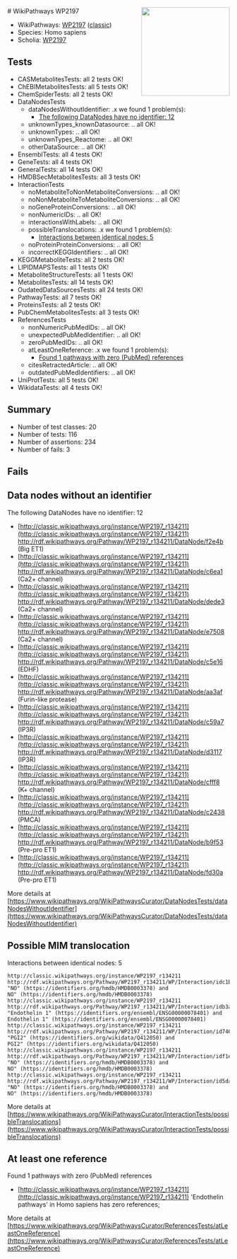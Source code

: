 <img style="float: right; width: 200px" src="https://upload.wikimedia.org/wikipedia/commons/thumb/8/83/Wplogo_with_text_500.png/640px-Wplogo_with_text_500.png" />
# WikiPathways WP2197

* WikiPathways: [WP2197](https://wikipathways.org/pathways/WP2197) ([classic](https://classic.wikipathways.org/instance/WP2197))
* Species: Homo sapiens
* Scholia: [WP2197](https://scholia.toolforge.org/wikipathways/WP2197)
## Tests
* CASMetabolitesTests: all 2 tests OK!
* ChEBIMetabolitesTests: all 5 tests OK!
* ChemSpiderTests: all 2 tests OK!
* DataNodesTests
    * dataNodesWithoutIdentifier: .x we found 1 problem(s):
        * [The following DataNodes have no identifier: 12](#8792c492)
    * unknownTypes_knownDatasource: .. all OK!
    * unknownTypes: .. all OK!
    * unknownTypes_Reactome: .. all OK!
    * otherDataSource: .. all OK!
* EnsemblTests: all 4 tests OK!
* GeneTests: all 4 tests OK!
* GeneralTests: all 14 tests OK!
* HMDBSecMetabolitesTests: all 3 tests OK!
* InteractionTests
    * noMetaboliteToNonMetaboliteConversions: .. all OK!
    * noNonMetaboliteToMetaboliteConversions: .. all OK!
    * noGeneProteinConversions: .. all OK!
    * nonNumericIDs: .. all OK!
    * interactionsWithLabels: .. all OK!
    * possibleTranslocations: .x we found 1 problem(s):
        * [Interactions between identical nodes: 5](#1c11820a)
    * noProteinProteinConversions: .. all OK!
    * incorrectKEGGIdentifiers: .. all OK!
* KEGGMetaboliteTests: all 2 tests OK!
* LIPIDMAPSTests: all 1 tests OK!
* MetaboliteStructureTests: all 1 tests OK!
* MetabolitesTests: all 14 tests OK!
* OudatedDataSourcesTests: all 24 tests OK!
* PathwayTests: all 7 tests OK!
* ProteinsTests: all 2 tests OK!
* PubChemMetabolitesTests: all 3 tests OK!
* ReferencesTests
    * nonNumericPubMedIDs: .. all OK!
    * unexpectedPubMedIdentifier: .. all OK!
    * zeroPubMedIDs: .. all OK!
    * atLeastOneReference: .x we found 1 problem(s):
        * [Found 1 pathways with zero (PubMed) references](#d0a459f0)
    * citesRetractedArticle: .. all OK!
    * outdatedPubMedIdentifiers: .. all OK!
* UniProtTests: all 5 tests OK!
* WikidataTests: all 4 tests OK!


## Summary

* Number of test classes: 20
* Number of tests: 116
* Number of assertions: 234
* Number of fails: 3

## Fails

<a name="8792c492" />

## Data nodes without an identifier

The following DataNodes have no identifier: 12

* [http://classic.wikipathways.org/instance/WP2197_r134211](http://classic.wikipathways.org/instance/WP2197_r134211) http://rdf.wikipathways.org/Pathway/WP2197_r134211/DataNode/f2e4b (Big ET1)
* [http://classic.wikipathways.org/instance/WP2197_r134211](http://classic.wikipathways.org/instance/WP2197_r134211) http://rdf.wikipathways.org/Pathway/WP2197_r134211/DataNode/c6ea1 (Ca2+ channel)
* [http://classic.wikipathways.org/instance/WP2197_r134211](http://classic.wikipathways.org/instance/WP2197_r134211) http://rdf.wikipathways.org/Pathway/WP2197_r134211/DataNode/dede3 (Ca2+ channel)
* [http://classic.wikipathways.org/instance/WP2197_r134211](http://classic.wikipathways.org/instance/WP2197_r134211) http://rdf.wikipathways.org/Pathway/WP2197_r134211/DataNode/e7508 (Ca2+ channel)
* [http://classic.wikipathways.org/instance/WP2197_r134211](http://classic.wikipathways.org/instance/WP2197_r134211) http://rdf.wikipathways.org/Pathway/WP2197_r134211/DataNode/c5e16 (EDHF)
* [http://classic.wikipathways.org/instance/WP2197_r134211](http://classic.wikipathways.org/instance/WP2197_r134211) http://rdf.wikipathways.org/Pathway/WP2197_r134211/DataNode/aa3af (Furin-like protease)
* [http://classic.wikipathways.org/instance/WP2197_r134211](http://classic.wikipathways.org/instance/WP2197_r134211) http://rdf.wikipathways.org/Pathway/WP2197_r134211/DataNode/c59a7 (IP3R)
* [http://classic.wikipathways.org/instance/WP2197_r134211](http://classic.wikipathways.org/instance/WP2197_r134211) http://rdf.wikipathways.org/Pathway/WP2197_r134211/DataNode/d3117 (IP3R)
* [http://classic.wikipathways.org/instance/WP2197_r134211](http://classic.wikipathways.org/instance/WP2197_r134211) http://rdf.wikipathways.org/Pathway/WP2197_r134211/DataNode/cfff8 (K+ channel)
* [http://classic.wikipathways.org/instance/WP2197_r134211](http://classic.wikipathways.org/instance/WP2197_r134211) http://rdf.wikipathways.org/Pathway/WP2197_r134211/DataNode/c2438 (PMCA)
* [http://classic.wikipathways.org/instance/WP2197_r134211](http://classic.wikipathways.org/instance/WP2197_r134211) http://rdf.wikipathways.org/Pathway/WP2197_r134211/DataNode/b9f53 (Pre-pro ET1)
* [http://classic.wikipathways.org/instance/WP2197_r134211](http://classic.wikipathways.org/instance/WP2197_r134211) http://rdf.wikipathways.org/Pathway/WP2197_r134211/DataNode/fd30a (Pre-pro ET1)


More details at [https://www.wikipathways.org/WikiPathwaysCurator/DataNodesTests/dataNodesWithoutIdentifier](https://www.wikipathways.org/WikiPathwaysCurator/DataNodesTests/dataNodesWithoutIdentifier)

<a name="1c11820a" />

## Possible MIM translocation

Interactions between identical nodes: 5
```
http://classic.wikipathways.org/instance/WP2197_r134211 http://rdf.wikipathways.org/Pathway/WP2197_r134211/WP/Interaction/idc1b3c0dd "NO" (https://identifiers.org/hmdb/HMDB0003378) and 
NO" (https://identifiers.org/hmdb/HMDB0003378)
http://classic.wikipathways.org/instance/WP2197_r134211 http://rdf.wikipathways.org/Pathway/WP2197_r134211/WP/Interaction/idb3aa2f38 "Endothelin 1" (https://identifiers.org/ensembl/ENSG00000078401) and 
Endothelin 1" (https://identifiers.org/ensembl/ENSG00000078401)
http://classic.wikipathways.org/instance/WP2197_r134211 http://rdf.wikipathways.org/Pathway/WP2197_r134211/WP/Interaction/id7462d22 "PGI2" (https://identifiers.org/wikidata/Q412050) and 
PGI2" (https://identifiers.org/wikidata/Q412050)
http://classic.wikipathways.org/instance/WP2197_r134211 http://rdf.wikipathways.org/Pathway/WP2197_r134211/WP/Interaction/idf1eab143 "NO" (https://identifiers.org/hmdb/HMDB0003378) and 
NO" (https://identifiers.org/hmdb/HMDB0003378)
http://classic.wikipathways.org/instance/WP2197_r134211 http://rdf.wikipathways.org/Pathway/WP2197_r134211/WP/Interaction/id5da5c6b1 "NO" (https://identifiers.org/hmdb/HMDB0003378) and 
NO" (https://identifiers.org/hmdb/HMDB0003378)
```

More details at [https://www.wikipathways.org/WikiPathwaysCurator/InteractionTests/possibleTranslocations](https://www.wikipathways.org/WikiPathwaysCurator/InteractionTests/possibleTranslocations)

<a name="d0a459f0" />

## At least one reference

Found 1 pathways with zero (PubMed) references

* [http://classic.wikipathways.org/instance/WP2197_r134211](http://classic.wikipathways.org/instance/WP2197_r134211) 'Endothelin pathways' in Homo sapiens has zero references; 


More details at [https://www.wikipathways.org/WikiPathwaysCurator/ReferencesTests/atLeastOneReference](https://www.wikipathways.org/WikiPathwaysCurator/ReferencesTests/atLeastOneReference)

